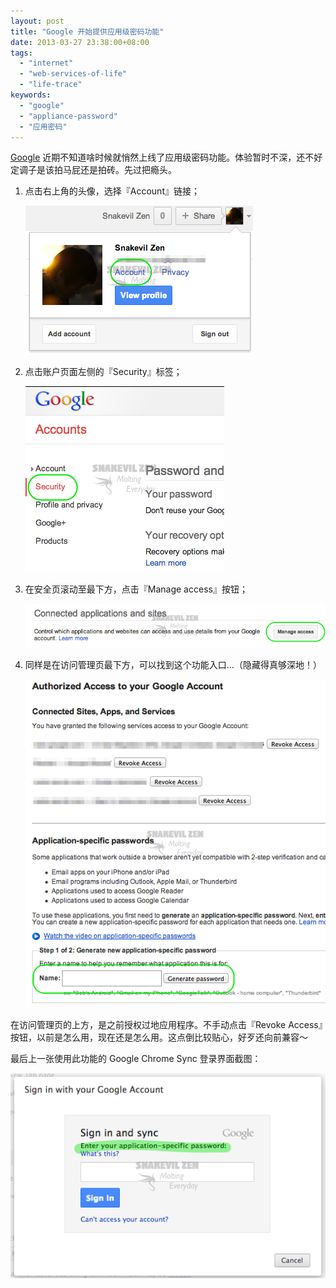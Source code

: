 ```yaml
---
layout: post
title: "Google 开始提供应用级密码功能"
date: 2013-03-27 23:38:00+08:00
tags:
  - "internet"
  - "web-services-of-life"
  - "life-trace"
keywords:
  - "google"
  - "appliance-password"
  - "应用密码"
---
```


[Google][] 近期不知道啥时候就悄然上线了应用级密码功能。体验暂时不深，还不好定调子是该拍马屁还是拍砖。先过把瘾头。

[Google]: https://www.google.com

<!--more-->

1. 点击右上角的头像，选择『Account』链接；

	![Way to Google Application-Specific Passwords Step-1](/s/a/5/way-to-google-application-specific-passwords-1.png)

2. 点击账户页面左侧的『Security』标签；

	![Way to Google Application-Specific Passwords Step-2.1](/s/a/5/way-to-google-application-specific-passwords-2.1.png)

3. 在安全页滚动至最下方，点击『Manage access』按钮；

	![Way to Google Application-Specific Passwords Step-2.2](/s/a/3/way-to-google-application-specific-passwords-2.2.png)

4. 同样是在访问管理页最下方，可以找到这个功能入口…（隐藏得真够深地！）

	![Way to Google Application-Specific Passwords Step-3](/s/a/0/way-to-google-application-specific-passwords-3.png)

在访问管理页的上方，是之前授权过地应用程序。不手动点击『Revoke Access』按钮，以前是怎么用，现在还是怎么用。这点倒比较贴心，好歹还向前兼容〜

最后上一张使用此功能的 Google Chrome Sync 登录界面截图：

![Way to Google Application-Specific Passwords Step-2.2](/s/a/4/way-to-google-application-specific-passwords-4.png)
